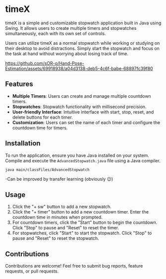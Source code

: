 # timeX

timeX is a simple and customizable stopwatch application built in Java using Swing. It allows users to create multiple timers and stopwatches simultaneously, each with its own set of controls.

Users can utilize timeX as a normal stopwatch while working or studying on their desktop to avoid distractions. Simply start the stopwatch and focus on the task at hand without worrying about losing track of time.

https://github.com/sOR-o/Hand-Pose-Estimation/assets/69918938/a04d3138-deb5-4c6f-babe-68897fc39f80

## Features

- **Multiple Timers**: Users can create and manage multiple countdown timers.
- **Stopwatches**: Stopwatch functionality with millisecond precision.
- **User-friendly Interface**: Intuitive interface with start, stop, reset, and delete buttons for each timer.
- **Customization**: Users can set the name of each timer and configure the countdown time for timers.

## Installation

To run the application, ensure you have Java installed on your system. Compile and execute the `AdvancedStopwatch.java` file using a Java compiler.

```bash
java main/classFiles/AdvancedStopwatch
```
-Can be improved by transfer learning (obviously 😉)

## Usage

1. Click the "+ sw" button to add a new stopwatch.
2. Click the "+ timer" button to add a new countdown timer. Enter the countdown time in minutes when prompted.
3. For countdown timers, click the "Start" button to begin the countdown. Click "Stop" to pause and "Reset" to reset the timer.
4. For stopwatches, click "Start" to start the stopwatch. Click "Stop" to pause and "Reset" to reset the stopwatch.

## Contributions

Contributions are welcome! Feel free to submit bug reports, feature requests, or pull requests.

